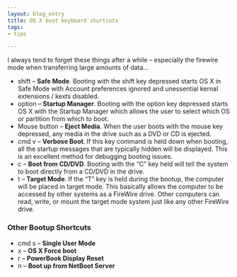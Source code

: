 ```yaml
---
layout: blog_entry
title: OS X boot keyboard shurtcuts
tags:
- tips

---
```


<p>I always tend to forget these things after a while – especially the firewire mode when transferring large amounts of data…</p>

<ul>
	<li>shift – <strong>Safe Mode</strong>. Booting with the shift key depressed starts OS X in Safe Mode with Account preferences ignored and unessential kernal extensions / kexts disabled.</li>
	<li>option – <strong>Startup Manager</strong>. Booting with the option key depressed starts OS X with the Startup Manager which allows the user to select which OS or partition from which to boot.</li>
	<li>Mouse button – <strong>Eject Media</strong>. When the user boots with the mouse key depressed, any media in the drive such as a <span class="caps">DVD</span> or CD is ejected.</li>
	<li>cmd v – <strong>Verbose Boot</strong>. If this key command is held down when booting, all the startup messages that are typically hidden will be displayed. This is an excellent method for debugging booting issues.</li>
	<li>c – <strong>Boot from CD/DVD</strong>. Booting with the “C” key held will tell the system to boot directly from a CD/DVD in the drive.</li>
	<li>t – <strong>Target Mode</strong>. If the “T” key is held during the bootup, the computer will be placed in target mode. This basically allows the computer to be accessed by other systems as a FireWire drive. Other computers can read, write, or mount the target mode system just like any other FireWire drive.</li>
</ul>

<h3>Other Bootup Shortcuts</h3>

<ul>
	<li>cmd s – <strong>Single User Mode</strong></li>
	<li>x – <strong>OS X Force boot</strong></li>
	<li>r – <strong>PowerBook Display Reset</strong></li>
	<li>n – <strong>Boot up from NetBoot Server</strong></li>
</ul>